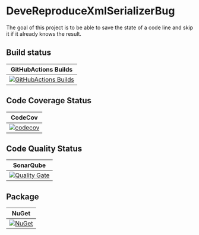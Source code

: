 # DeveReproduceXmlSerializerBug
The goal of this project is to be able to save the state of a code line and skip it if it already knows the result.

## Build status

| GitHubActions Builds |
|:--------------------:|
| [![GitHubActions Builds](https://github.com/devedse/DeveReproduceXmlSerializerBug/workflows/GitHubActionsBuilds/badge.svg)](https://github.com/devedse/DeveReproduceXmlSerializerBug/actions/workflows/githubactionsbuilds.yml) |

## Code Coverage Status

| CodeCov |
|:-------:|
| [![codecov](https://codecov.io/gh/devedse/DeveReproduceXmlSerializerBug/branch/master/graph/badge.svg)](https://codecov.io/gh/devedse/DeveReproduceXmlSerializerBug) |

## Code Quality Status

| SonarQube |
|:---------:|
| [![Quality Gate](https://sonarcloud.io/api/project_badges/measure?project=DeveReproduceXmlSerializerBug&metric=alert_status)](https://sonarcloud.io/dashboard?id=DeveReproduceXmlSerializerBug) |

## Package

| NuGet |
|:-----:|
| [![NuGet](https://img.shields.io/nuget/v/DeveReproduceXmlSerializerBug.svg)](https://www.nuget.org/packages/DeveReproduceXmlSerializerBug/) |
